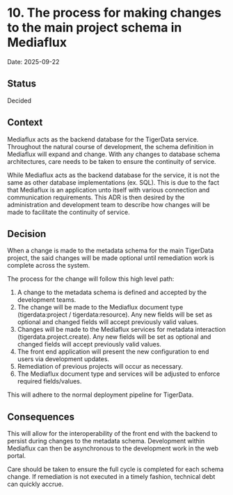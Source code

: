 # 10. The process for making changes to the main project schema in Mediaflux

Date: 2025-09-22

## Status

Decided

## Context

Mediaflux acts as the backend database for the TigerData service.  Throughout the natural course of development, the schema definition in Mediaflux will expand and change.  With any changes to database schema architectures, care needs to be taken to ensure the continuity of service.  

While Mediaflux acts as the backend database for the service, it is not the same as other database implementations (ex. SQL).  This is due to the fact that Mediaflux is an application unto itself with various connection and communication requirements.  This ADR is then desired by the administration and development team to describe how changes will be made to facilitate the continuity of service. 

## Decision

When a change is made to the metadata schema for the main TigerData project, the said changes will be made optional until remediation work is complete across the system.  

The process for the change will follow this high level path:
1. A change to the metadata schema is defined and accepted by the development teams. 
2. The change will be made to the Mediaflux document type (tigerdata:project / tigerdata:resource). Any new fields will be set as optional and changed fields will accept previously valid values. 
3. Changes will be made to the Mediaflux services for metadata interaction (tigerdata.project.create).  Any new fields will be set as optional and changed fields will accept previously valid values.
4. The front end application will present the new configuration to end users via development updates. 
5. Remediation of previous projects will occur as necessary.
6. The Mediaflux document type and services will be adjusted to enforce required fields/values.

This will adhere to the normal deployment pipeline for TigerData. 

## Consequences
This will allow for the interoperability of the front end with the backend to persist during changes to the metadata schema.  Development within Mediaflux can then be asynchronous to the development work in the web portal.  

Care should be taken to ensure the full cycle is completed for each schema change.  If remediation is not executed in a timely fashion, technical debt can quickly accrue.  

